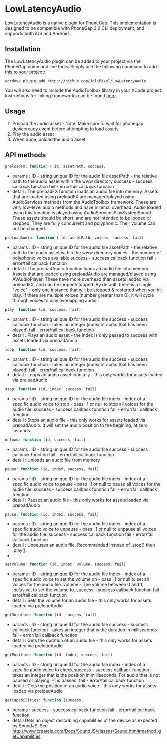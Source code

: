 LowLatencyAudio
=================

LowLatencyAudio is a native plugin for PhoneGap.  This implementation is designed to be compatible with PhoneGap 3.0 CLI deployment, and supports both iOS and Android.

## Installation

The LowLatencyAudio plugin can be added to your project via the PhoneGap command line tools.  Simply use the following command to add this to your project:

`cordova plugin add https://github.com/JoliPixel/LowLatencyAudio`

You will also need to include the AudioToolbox library in your XCode project. Instructions for linking frameworks can be found [here](https://developer.apple.com/library/ios/recipes/xcode_help-project_editor/Articles/AddingaLibrarytoaTarget.html#//apple_ref/doc/uid/TP40010155-CH17-SW1).

## Usage

1. Preload the audio asset - Note: Make sure to wait for phonegap deviceready event before attempting to load assets
2. Play the audio asset
3. When done, unload the audio asset


## API methods
```javascript
preloadFX: function ( id, assetPath, success, 
```
* params : ID - string unique ID for the audio file
assetPath - the relative path to the audio asset within the www directory
success - success callback function
fail - error/fail callback function
* detail : The preloadFX function loads an audio file into memory.  Assets that are loaded using preloadFX are managed/played using AudioServices methods from the AudioToolbox framework. These are very low-level audio methods and have minimal overhead.  Audio loaded using this function is played using AudioServicesPlaySystemSound. These assets should be short, and are not intended to be looped or stopped. They are fully concurrent and polyphonic. Their volume can not be changed.
			
```javascript
preloadAudio: function ( id, assetPath, voices, success, fail) 
```
* params : ID - string unique ID for the audio file
assetPath - the relative path to the audio asset within the www directory
voices - the number of polyphonic voices available
success - success callback function
fail - error/fail callback function
* detail : The preloadAudio function loads an audio file into memory.  Assets that are loaded using preloadAudio are managed/played using AVAudioPlayer. These have more overhead than assets laoded via preloadFX, and can be looped/stopped.  By default, there is a single "voice" - only one instance that will be stopped & restarted when you hit play.  If there are multiple voices (number greater than 0), it will cycle through voices to play overlapping audio.
		
```javascript
play: function (id, success, fail) 	
```
* params : ID - string unique ID for the audio file
success - success callback function - takes an integer (index of audio that has been played)
fail - error/fail callback function
* detail : Plays an audio asset - the index is only passed to success with assets loaded via preloadAudio
		
```javascript
loop: function (id, success, fail) 	
```
* params : ID - string unique ID for the audio file
success - success callback function - takes an integer (index of audio that has been played)
fail - error/fail callback function
* detail : Loops an audio asset infinitely - this only works for assets loaded via preloadAudio
		
```javascript
stop: function (id, index, success, fail) 	
```
* params : ID - string unique ID for the audio file
index - index of a specific audio voice to stop - pass -1 or null to stop all voices for the audio file.
success - success callback function
fail - error/fail callback function
* detail : Stops an audio file - this only works for assets loaded via preloadAudio. It will set the audio position to the begining, at zero seconds.
		
```javascript
unload: function (id, success, fail) 	
```
* params : ID - string unique ID for the audio file
success - success callback function
fail - error/fail callback function
* detail : Unloads an audio file from memory

```javascript
pause: function (id, index, success, fail) 	
```
* params : ID - string unique ID for the audio file
index - index of a specific audio voice to pause - pass -1 or null to pause all voices for the audio file.
success - success callback function
fail - error/fail callback function
* detail : Pauses an audio file - this only works for assets loaded via preloadAudio


```javascript
pause: function (id, index, success, fail) 	
```
* params : ID - string unique ID for the audio file
index - index of a specific audio voice to unpause - pass -1 or null to unpause all voices for the audio file.
success - success callback function
fail - error/fail callback function
* detail : Unpauses an audio file. Recommanded instead of .stop() then .play().
* 
```javascript
setVolume: function (id, index, volume, success, fail) 	
```
* params : ID - string unique ID for the audio file
index - index of a specific audio voice to set the volume on - pass -1 or null to set all voices for the audio file.
volume - The volume between 0 and 1, inclusive, to set the volume to.
success - success callback function
fail - error/fail callback function
* detail : Sets the volume for an audio file - this only works for assets loaded via preloadAudio

```javascript
getDuration: function (id, success, fail) 	
```
* params : ID - string unique ID for the audio file
success - success callback function - takes an integer that is the duration in milliseconds
fail - error/fail callback function
* detail : Gets the duration of an audio file - this only works for assets loaded via preloadAudio

```javascript
getPosition: function (id, index, success, fail) 	
```
* params : ID - string unique ID for the audio file
index - index of a specific audio voice to check
success - success callback function - takes an integer that is the position in milliseconds. For audio that is not paused or playing, -1 is passed.
fail - error/fail callback function
* detail : Gets the position of an audio voice - this only works for assets loaded via preloadAudio

```javascript
getCapabilities: function (success, 
```
* params : success - success callback function
fail - error/fail callback function
* detail  Gets an object describing capabilities of the device as expected by SoundJS.
See http://www.createjs.com/Docs/SoundJS/classes/Sound.html#method_getCapabilities



